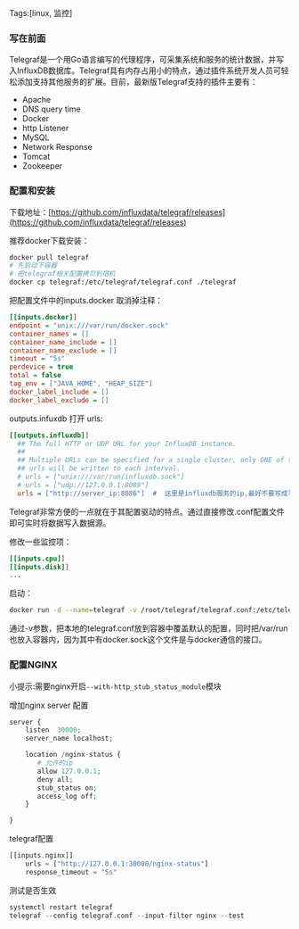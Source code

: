 Tags:[linux, 监控]

### 写在前面

Telegraf是一个用Go语言编写的代理程序，可采集系统和服务的统计数据，并写入InfluxDB数据库。Telegraf具有内存占用小的特点，通过插件系统开发人员可轻松添加支持其他服务的扩展。目前，最新版Telegraf支持的插件主要有：

* Apache
* DNS query time
* Docker
* http Listener
* MySQL
* Network Response
* Tomcat
* Zookeeper

### 配置和安装

下载地址：[https://github.com/influxdata/telegraf/releases](https://github.com/influxdata/telegraf/releases)

推荐docker下载安装：

```bash
docker pull telegraf
# 先启动下容器
# 把telegraf相关配置拷贝到宿机
docker cp telegraf:/etc/telegraf/telegraf.conf ./telegraf
```

把配置文件中的inputs.docker 取消掉注释：

```ini
[[inputs.docker]]
endpoint = "unix:///var/run/docker.sock"
container_names = []
container_name_include = []
container_name_exclude = []
timeout = "5s"
perdevice = true
total = false
tag_env = ["JAVA_HOME", "HEAP_SIZE"]
docker_label_include = []
docker_label_exclude = []
```

outputs.infuxdb 打开 urls:

```ini
[[outputs.influxdb]]
  ## The full HTTP or UDP URL for your InfluxDB instance.
  ##
  ## Multiple URLs can be specified for a single cluster, only ONE of the
  ## urls will be written to each interval.
  # urls = ["unix:///var/run/influxdb.sock"]
  # urls = ["udp://127.0.0.1:8089"]
  urls = ["http://server_ip:8086"]  #  这里是influxdb服务的ip,最好不要写成localhost
```

Telegraf非常方便的一点就在于其配置驱动的特点。通过直接修改.conf配置文件即可实时将数据写入数据源。

修改一些监控项：

```ini
[[inputs.cpu]]
[[inputs.disk]]
...
```

启动：

```bash
docker run -d --name=telegraf -v /root/telegraf/telegraf.conf:/etc/telegraf/telegraf.conf -v /var/run:/var/run telegraf
```

通过-v参数，把本地的telegraf.conf放到容器中覆盖默认的配置，同时把/var/run也放入容器内，因为其中有docker.sock这个文件是与docker通信的接口。

### 配置NGINX

小提示:需要nginx开启`--with-http_stub_status_module`模块

增加nginx server 配置

```php
server {
    listen  30000;
    server_name localhost;

    location /nginx-status {
       # 允许的ip
       allow 127.0.0.1;
       deny all;
       stub_status on;
       access_log off;
    }

}
```

telegraf配置

```php
[[inputs.nginx]]
    urls = ["http://127.0.0.1:30000/nginx-status"]
    response_timeout = "5s"
```

测试是否生效

```php
systemctl restart telegraf
telegraf --config telegraf.conf --input-filter nginx --test
```
